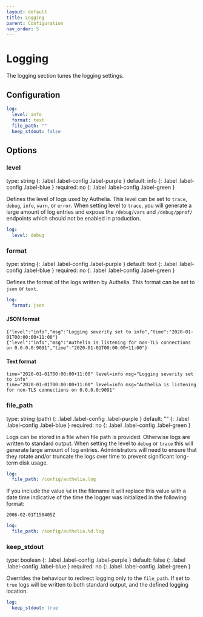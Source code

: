 ```yaml
---
layout: default
title: Logging
parent: Configuration
nav_order: 5
---
```


# Logging

The logging section tunes the logging settings.

## Configuration

```yaml
log:
  level: info
  format: text
  file_path: ""
  keep_stdout: false
```

## Options

### level
<div markdown="1">
type: string
{: .label .label-config .label-purple } 
default: info
{: .label .label-config .label-blue }
required: no
{: .label .label-config .label-green }
</div>

Defines the level of logs used by Authelia. This level can be set to `trace`, `debug`, `info`, `warn`, or `error`. When
setting level to `trace`, you will generate a large amount of log entries and expose the `/debug/vars` and
`/debug/pprof/` endpoints which should not be enabled in production.

```yaml
log:
  level: debug
```

### format
<div markdown="1">
type: string
{: .label .label-config .label-purple } 
default: text
{: .label .label-config .label-blue }
required: no
{: .label .label-config .label-green }
</div>

Defines the format of the logs written by Authelia. This format can be set to `json` or `text`.

```yaml
log:
  format: json
```

#### JSON format
```
{"level":"info","msg":"Logging severity set to info","time":"2020-01-01T00:00:00+11:00"}
{"level":"info","msg":"Authelia is listening for non-TLS connections on 0.0.0.0:9091","time":"2020-01-01T00:00:00+11:00"}
```
#### Text format
```
time="2020-01-01T00:00:00+11:00" level=info msg="Logging severity set to info"
time="2020-01-01T00:00:00+11:00" level=info msg="Authelia is listening for non-TLS connections on 0.0.0.0:9091"
```

### file_path
<div markdown="1">
type: string (path)
{: .label .label-config .label-purple } 
default: ""
{: .label .label-config .label-blue }
required: no
{: .label .label-config .label-green }
</div>

Logs can be stored in a file when file path is provided. Otherwise logs are written to standard output. When setting the
level to `debug` or `trace` this will generate large amount of log entries. Administrators will need to ensure that
they rotate and/or truncate the logs over time to prevent significant long-term disk usage.

```yaml
log:
  file_path: /config/authelia.log
```

If you include the value `%d` in the filename it will replace this value with a date time indicative of the time
the logger was initialized in the following format:

`2006-02-01T150405Z`

```yaml
log:
  file_path: /config/authelia.%d.log
```

### keep_stdout
<div markdown="1">
type: boolean
{: .label .label-config .label-purple } 
default: false
{: .label .label-config .label-blue }
required: no
{: .label .label-config .label-green }
</div>

Overrides the behaviour to redirect logging only to the `file_path`. If set to `true` logs will be written to both
standard output, and the defined logging location.

```yaml
log:
  keep_stdout: true
```